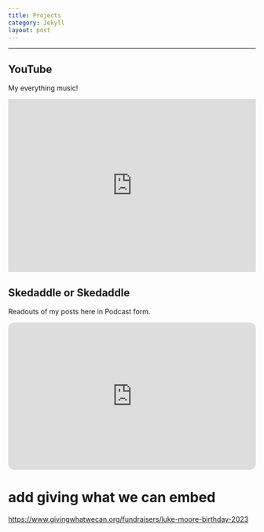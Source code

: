 ```yaml
---
title: Projects 
category: Jekyll
layout: post
---
```


---
## YouTube
My everything music!
<iframe width="100%" height="352" src="https://www.youtube.com/embed/kAj2Vwqq2-8" frameborder="0" allowfullscreen></iframe>

## Skedaddle or Skedaddle
Readouts of my posts here in Podcast form. 
<iframe style="border-radius:12px" src="https://open.spotify.com/embed/show/2dZCfmzMbTTn5dEssbFlJS?utm_source=generator" width="100%" height="300" frameBorder="0" allowfullscreen="" allow="autoplay; clipboard-write; encrypted-media; fullscreen; picture-in-picture" loading="lazy"></iframe>

# add giving what we can embed
https://www.givingwhatwecan.org/fundraisers/luke-moore-birthday-2023